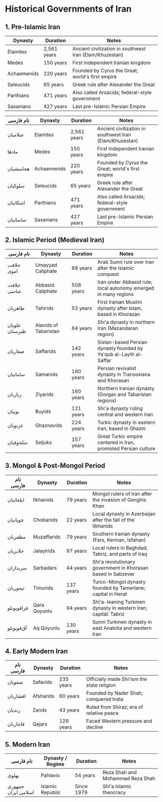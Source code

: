 
# Historical Governments of Iran


## 1. Pre-Islamic Iran

| Dynasty     | Duration      | Notes                                                   |
| ----------- | ------------- | ------------------------------------------------------- |
| Elamites    | 2,561 years   | Ancient civilization in southwest Iran (Elam/Khuzestan) |
| Medes       | 150 years     | First independent Iranian kingdom                       |
| Achaemenids | 220 years     | Founded by Cyrus the Great; world's first empire        |
| Seleucids   | 65 years      | Greek rule after Alexander the Great                    |
| Parthians   | 471 years     | Also called Arsacids; federal-style government          |
| Sasanians   | 427 years     | Last pre-Islamic Persian Empire                         |

| نام فارسی    | Dynasty     | Duration      | Notes                                                   |
|--------------|-------------|---------------|---------------------------------------------------------|
| عیلامیان      | Elamites    | 2,561 years   | Ancient civilization in southwest Iran (Elam/Khuzestan) |
| مادها        | Medes       | 150 years     | First independent Iranian kingdom                       |
| هخامنشیان     | Achaemenids | 220 years     | Founded by Cyrus the Great; world's first empire        |
| سلوکیان       | Seleucids   | 65 years      | Greek rule after Alexander the Great                    |
| اشکانیان      | Parthians   | 471 years     | Also called Arsacids; federal-style government          |
| ساسانیان      | Sasanians   | 427 years     | Last pre-Islamic Persian Empire                         |





## 2. Islamic Period (Medieval Iran)




| نام فارسی            | Dynasty            | Duration    | Notes                                                                 |
|----------------------|--------------------|-------------|-----------------------------------------------------------------------|
| خلافت اموی           | Umayyad Caliphate  | 89 years    | Arab Sunni rule over Iran after the Islamic conquest                  |
| خلافت عباسی          | Abbasid Caliphate  | 508 years   | Iran under Abbasid rule; local autonomy emerged in many regions      |
| طاهریان              | Tahirids           | 53 years    | First Iranian Muslim dynasty after Islam, based in Khorasan          |
| علویان طبرستان       | Alavids of Tabaristan| 64 years  | Shi'a dynasty in northern Iran (Mazandaran region)                   |
| صفاریان              | Saffarids          | 142 years   | Sistan-based Persian dynasty founded by Ya'qub al-Layth al-Saffar    |
| سامانیان             | Samanids           | 180 years   | Persian revivalist dynasty in Transoxiana and Khorasan               |
| زیاریان              | Ziyarids           | 160 years   | Northern Iranian dynasty (Gorgan and Tabaristan regions)             |
| بوییان               | Buyids             | 121 years   | Shi'a dynasty ruling central and western Iran                        |
| غزنویان              | Ghaznavids         | 224 years   | Turkic dynasty in eastern Iran, based in Ghazni                      |
| سلجوقیان             | Seljuks            | 157 years   | Great Turkic empire centered in Iran, promoted Persian culture       |



## 3. Mongol & Post-Mongol Period




| نام فارسی       | Dynasty        | Duration    | Notes                                                           |
|------------------|----------------|-------------|-----------------------------------------------------------------|
| ایلخانیان         | Ilkhanids      | 79 years    | Mongol rulers of Iran after the invasion of Genghis Khan       |
| چوپانیان          | Chobanids      | 22 years    | Local dynasty in Azerbaijan after the fall of the Ilkhanids     |
| مظفریان           | Muzaffarids    | 79 years    | Southern Iranian dynasty (Fars, Kerman, Isfahan)                |
| جلایریان          | Jalayirids     | 97 years    | Local rulers in Baghdad, Tabriz, and parts of Iraq             |
| سربداران          | Sarbadars      | 44 years    | Shi'a revolutionary government in Khorasan based in Sabzevar    |
| تیموریان          | Timurids       | 137 years   | Turco-Mongol dynasty founded by Tamerlane; capital in Herat     |
| قراقویونلو         | Qara Qoyunlu   | 94 years    | Shi'a-leaning Turkmen dynasty in western Iran; capital: Tabriz  |
| آق‌قویونلو         | Aq Qoyunlu     | 130 years   | Sunni Turkmen dynasty in east Anatolia and western Iran         |







## 4. Early Modern Iran



| نام فارسی     | Dynasty    | Duration    | Notes                                      |
|---------------|------------|-------------|--------------------------------------------|
| صفویان         | Safavids   | 235 years   | Officially made Shi'ism the state religion |
| افشاریان       | Afsharids  | 60 years    | Founded by Nader Shah; conquered India     |
| زندیان         | Zands      | 43 years    | Ruled from Shiraz; era of relative peace   |
| قاجاریان       | Qajars     | 129 years   | Faced Western pressure and decline         |


## 5. Modern Iran




| نام فارسی             | Dynasty / Regime | Duration    | Notes                            |
|------------------------|------------------|-------------|----------------------------------|
| پهلوی                  | Pahlavis         | 54 years    | Reza Shah and Mohammad Reza Shah |
| جمهوری اسلامی ایران    | Islamic Republic | Since 1979 | Shi'a Islamic theocracy          |


